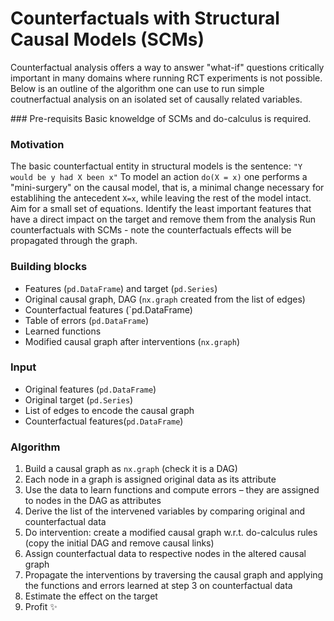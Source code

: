 # Counterfactuals with Structural Causal Models (SCMs)
Counterfactual analysis offers a way to answer "what-if" questions critically important in many domains where running RCT experiments is not possible.
Below is an outline of the algorithm one can use to run simple coutnerfactual analysis on an isolated set of causally related variables.

### Pre-requisits
Basic knoweldge of SCMs and do-calculus is required.

### Motivation
The basic counterfactual entity in structural models is the sentence: `"Y would be y had X been x"`
To model an action `do(X = x)` one performs a "mini-surgery" on the causal model, that is, a minimal change necessary for establihing the antecedent `X=x`, while leaving the rest of the model intact.
Aim for a small set of equations. Identify the least important features that have a direct impact on the target and remove them from the analysis
Run counterfactuals with SCMs - note the counterfactuals effects will be propagated through the graph.

### Building blocks
* Features (`pd.DataFrame`) and target (`pd.Series`)
* Original causal graph, DAG (`nx.graph` created from the list of edges)
* Counterfactual features (`pd.DataFrame)
* Table of errors (`pd.DataFrame`)
* Learned functions 
* Modified causal graph after interventions (`nx.graph`)

### Input
* Original features (`pd.DataFrame`)
* Original target (`pd.Series`)
* List of edges to encode the causal graph 
* Counterfactual features(`pd.DataFrame`)

### Algorithm
1. Build a causal graph as `nx.graph` (check it is a DAG)
2. Each node in a graph is assigned original data as its attribute
3. Use the data to learn functions and compute errors – they are assigned to nodes in the DAG as attributes
4. Derive the list of the intervened variables by comparing original and counterfactual data
5. Do intervention: create a modified causal graph w.r.t. do-calculus rules (copy the initial DAG and remove causal links)
6. Assign counterfactual data to respective nodes in the altered causal graph
7. Propagate the interventions by traversing the causal graph and applying the functions and errors learned at step 3 on counterfactual data
8. Estimate the effect on the target
9. Profit ✨

